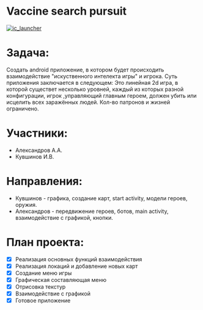 Vaccine search pursuit
=======================================
<a href="https://imgbb.com/"><img src="https://thumb.ibb.co/gX7hc6/ic_launcher.png" alt="ic_launcher" border="0"></a>
# Задача:
Создать android приложение, в котором будет происходить взаимодействие "искуственного интелекта игры" и игрока.
Суть приложения заключается в следующем: Это линейная 2d игра, в которой существет несколько уровней, каждый из которых разной конфигурации, игрок ,управляющий главным героем, должен убить или исцелить всех заражённых людей. Кол-во патронов и жизней ограничено.

# Участники:
 * Александров А.А.
 * Кувшинов И.В.

# Направления:
* Кувшинов - графика, создание карт, start activity, модели героев, оружия.
* Александров - передвижение героев, ботов, main activity, взаимодействие с графикой, кнопки.

# План проекта:
- [x] Реализация основных функций взаимодействия
- [x] Реализация локаций и добавление новых карт
- [x] Создание меню игры
- [x] Графическая составляющая меню
- [x] Отрисовка текстур
- [x] Взаимодействие с графикой
- [x] Готовое приложение

